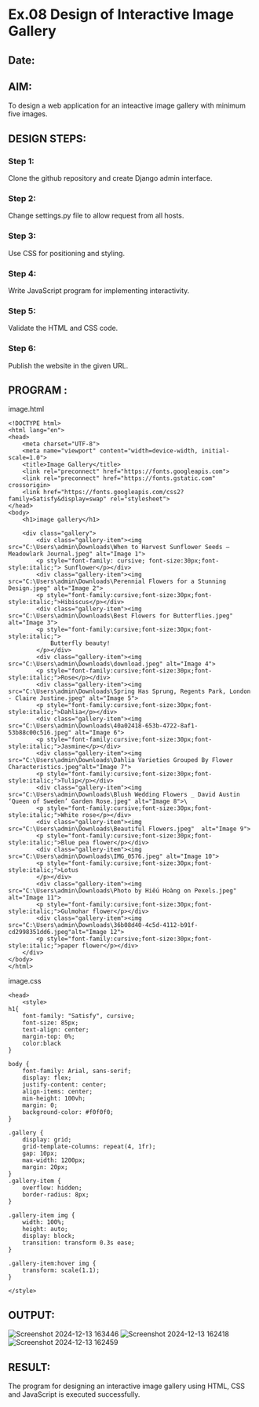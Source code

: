 # Ex.08 Design of Interactive Image Gallery
## Date:

## AIM:
To design a web application for an inteactive image gallery with minimum five images.

## DESIGN STEPS:

### Step 1:
Clone the github repository and create Django admin interface.

### Step 2:
Change settings.py file to allow request from all hosts.

### Step 3:
Use CSS for positioning and styling.

### Step 4:
Write JavaScript program for implementing interactivity.

### Step 5:
Validate the HTML and CSS code.

### Step 6:
Publish the website in the given URL.

## PROGRAM :
image.html
```
<!DOCTYPE html>
<html lang="en">
<head>
    <meta charset="UTF-8">
    <meta name="viewport" content="width=device-width, initial-scale=1.0">
    <title>Image Gallery</title>
    <link rel="preconnect" href="https://fonts.googleapis.com">
    <link rel="preconnect" href="https://fonts.gstatic.com" crossorigin>
    <link href="https://fonts.googleapis.com/css2?family=Satisfy&display=swap" rel="stylesheet">
</head>
<body>
    <h1>image gallery</h1>
    
    <div class="gallery">
        <div class="gallery-item"><img src="C:\Users\admin\Downloads\When to Harvest Sunflower Seeds — Meadowlark Journal.jpeg" alt="Image 1">
        <p style="font-family: cursive; font-size:30px;font-style:italic;"> Sunflower</p></div>
        <div class="gallery-item"><img src="C:\Users\admin\Downloads\Perennial Flowers for a Stunning Design.jpeg" alt="Image 2">
        <p style="font-family:cursive;font-size:30px;font-style:italic;">Hibiscus</p></div>
        <div class="gallery-item"><img src="C:\Users\admin\Downloads\Best Flowers for Butterflies.jpeg" alt="Image 3">
        <p style="font-family:cursive;font-size:30px;font-style:italic;">
            Butterfly beauty!
        </p></div>
        <div class="gallery-item"><img src="C:\Users\admin\Downloads\download.jpeg" alt="Image 4">
        <p style="font-family:cursive;font-size:30px;font-style:italic;">Rose</p></div>
        <div class="gallery-item"><img src="C:\Users\admin\Downloads\Spring Has Sprung, Regents Park, London - Claire Justine.jpeg" alt="Image 5">
        <p style="font-family:cursive;font-size:30px;font-style:italic;">Dahlia</p></div>
        <div class="gallery-item"><img src="C:\Users\admin\Downloads\40a02418-653b-4722-8af1-53b88c00c516.jpeg" alt="Image 6">
        <p style="font-family:cursive;font-size:30px;font-style:italic;">Jasmine</p></div>
        <div class="gallery-item"><img src="C:\Users\admin\Downloads\Dahlia Varieties Grouped By Flower Characteristics.jpeg"alt="Image 7">
        <p style="font-family:cursive;font-size:30px;font-style:italic;">Tulip</p></div>
        <div class="gallery-item"><img src="C:\Users\admin\Downloads\Blush Wedding Flowers _ David Austin ‘Queen of Sweden’ Garden Rose.jpeg" alt="Image 8">\
        <p style="font-family:cursive;font-size:30px;font-style:italic;">White rose</p></div>
        <div class="gallery-item"><img src="C:\Users\admin\Downloads\Beautiful Flowers.jpeg"  alt="Image 9">
        <p style="font-family:cursive;font-size:30px;font-style:italic;">Blue pea flower</p></div>
        <div class="gallery-item"><img src="C:\Users\admin\Downloads\IMG_0576.jpeg" alt="Image 10">
        <p style="font-family:cursive;font-size:30px;font-style:italic;">Lotus
        </p></div>
        <div class="gallery-item"><img src="C:\Users\admin\Downloads\Photo by Hiếu Hoàng on Pexels.jpeg" alt="Image 11">
        <p style="font-family:cursive;font-size:30px;font-style:italic;">Gulmohar flower</p></div>
        <div class="gallery-item"><img src="C:\Users\admin\Downloads\36b08d40-4c5d-4112-b91f-cd2998351dd6.jpeg"alt="Image 12">
        <p style="font-family:cursive;font-size:30px;font-style:italic;">paper flower</p></div>
    </div>
</body>
</html>
```
image.css
```
<head>
    <style>
h1{
    font-family: "Satisfy", cursive;
    font-size: 85px;
    text-align: center;
    margin-top: 0%;
    color:black
}

body {
    font-family: Arial, sans-serif;
    display: flex;
    justify-content: center;
    align-items: center;
    min-height: 100vh;
    margin: 0;
    background-color: #f0f0f0;
}

.gallery {
    display: grid;
    grid-template-columns: repeat(4, 1fr);
    gap: 10px;
    max-width: 1200px;
    margin: 20px;
}
.gallery-item {
    overflow: hidden;
    border-radius: 8px;
}

.gallery-item img {
    width: 100%;
    height: auto;
    display: block;
    transition: transform 0.3s ease;
}

.gallery-item:hover img {
    transform: scale(1.1);
}

</style>
```

## OUTPUT:
![Screenshot 2024-12-13 163446](https://github.com/user-attachments/assets/a35c19b0-b394-44b2-b342-3e01002c030d)
![Screenshot 2024-12-13 162418](https://github.com/user-attachments/assets/0e625c04-a272-4fac-b0cb-6033bad4b553)
![Screenshot 2024-12-13 162459](https://github.com/user-attachments/assets/4db1c939-5d62-4eb7-93e5-6ccd76a95de1)

## RESULT:
The program for designing an interactive image gallery using HTML, CSS and JavaScript is executed successfully.
